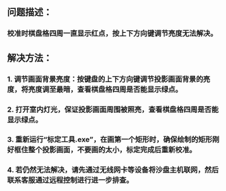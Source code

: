 ## 问题描述：
### 校准时棋盘格四周一直显示红点，按上下方向键调节亮度无法解决。
## 解决方法：
### 1. 调节画面背景亮度：按键盘的上下方向键调节投影画面背景的亮度，将亮度调至最暗，查看棋盘格四周是否能显示绿点。
### 2. 打开室内灯光，保证投影画面周围被照亮，查看棋盘格四周是否能显示绿点。
### 3. 重新运行“标定工具.exe”，在画第一个矩形时，确保绘制的矩形刚好框住整个投影画面，不要画的太小，标定完成后重新校准。
### 4. 若仍然无法解决，请先通过无线网卡等设备将沙盘主机联网，然后联系客服通过远程控制进行进一步排查。